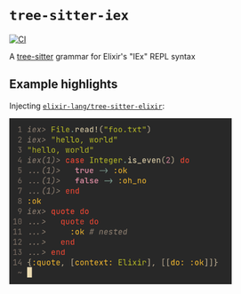# `tree-sitter-iex`

[![CI](https://github.com/elixir-lang/tree-sitter-iex/actions/workflows/ci.yml/badge.svg)](https://github.com/elixir-lang/tree-sitter-iex/actions/workflows/ci.yml)

A [tree-sitter](https://tree-sitter.github.io/tree-sitter/) grammar for Elixir's "IEx" REPL syntax

## Example highlights

Injecting [`elixir-lang/tree-sitter-elixir`](https://github.com/elixir-lang/tree-sitter-elixir):

<img src=".github/example.png" width="400" />
